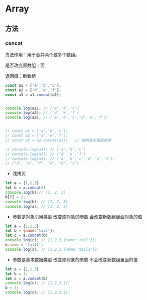 # Array

## 方法
### concat

方法作用：用于合并两个或多个数组。

是否改变原数组：否

返回值：新数组

```javascript
const a1 = ['a','b','c'];
const a2 = ['d','e','f'];
const a3 = a1.concat(a2);


console.log(a1); // ['a','b','c']
console.log(a2); // ['d','e','f']
console.log(a3); // ['a','b','c','d','e','f'];


// const a1 = ['a','b','c'];
// const a2 = ['d','e','f'];
// const a3 = a2.concat(a1);   // 按照谁先谁后排序

// console.log(a1); // ['a','b','c']
// console.log(a2); // ['d','e','f']
// console.log(a3); // ['a','b','c','d','e','f'];
// ["d", "e", "f", "a", "b", "c"]


```

+ 浅拷贝

```javascript
let a = [1,2,3]
let b = a.concat()
console.log(b);// [1, 2, 3]
b[0] = 2;
console.log(b); // [2, 2, 3]
console.log(a); // [1, 2, 3]
```

+ 参数是对象引用类型 改变原对象的参数 会改变新数组里面对象的值

```javascript
let a = [1,2,3]
let b = {name:'tail'};
let c = a.concat(b)
console.log(c); // [1,2,3,{name:'tail'}];
b.name = 'tail1';
console.log(c); // [1,2,3,{name:'tail1'}];
```
+ 参数是基本数据类型 改变原对象的参数 不会改变新数组里面的值

```javascript
let a = [1,2,3]
let b = 1;
let c = a.concat(b)
console.log(c); // [1,2,3,1];
b = 2;
console.log(c); // [1,2,3,1];
```